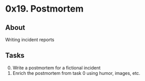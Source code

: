 # 0x19. Postmortem

## About
Writing incident reports

## Tasks
0. Write a postmortem for a fictional incident
1. Enrich the postmortem from task 0 using humor, images, etc.

